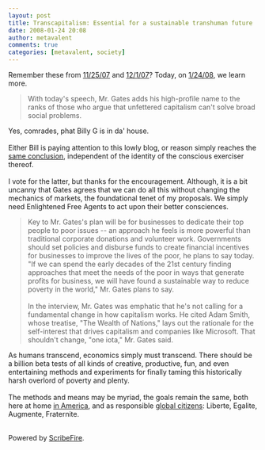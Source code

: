 ```yaml
---
layout: post
title: Transcapitalism: Essential for a sustainable transhuman future
date: 2008-01-24 20:08
author: metavalent
comments: true
categories: [metavalent, society]
---
```

Remember these from <a href="http://metavalent.info/?p=623">11/25/07</a> and <a href="http://metavalent.info/?p=627">12/1/07</a>? Today, on <a href="http://online.wsj.com/article/SB120113473219511791.html">1/24/08</a>, we learn more. <blockquote>With today's speech, Mr. Gates adds his high-profile name to the ranks of those who argue that unfettered capitalism can't solve broad social problems.</blockquote>Yes, comrades, phat Billy G is in da' house.<br /><br />Either Bill is paying attention to this lowly blog, or reason simply reaches the <a href="http://online.wsj.com/article/SB120113473219511791.html">same conclusion</a>, independent of the identity of the conscious exerciser thereof.<br /><br />I vote for the latter, but thanks for the encouragement. Although, it is a bit uncanny that Gates agrees that we can do all this without changing the mechanics of markets, the foundational tenet of my proposals. We simply need Enlightened Free Agents to act upon their better consciences.<blockquote>Key to Mr. Gates's plan will be for businesses to dedicate their top people to poor issues -- an approach he feels is more powerful than traditional corporate donations and volunteer work. Governments should set policies and disburse funds to create financial incentives for businesses to improve the lives of the poor, he plans to say today. "If we can spend the early decades of the 21st century finding approaches that meet the needs of the poor in ways that generate profits for business, we will have found a sustainable way to reduce poverty in the world," Mr. Gates plans to say.<br /><br />In the interview, Mr. Gates was emphatic that he's not calling for a fundamental change in how capitalism works. He cited Adam Smith, whose treatise, "The Wealth of Nations," lays out the rationale for the self-interest that drives capitalism and companies like Microsoft. That shouldn't change, "one iota," Mr. Gates said.</blockquote>As humans transcend, economics simply must transcend. There should be a billion beta tests of all kinds of creative, productive, fun, and even entertaining methods and experiments for finally taming this historically harsh overlord of poverty and plenty.<br /><br />The methods and means may be myriad, the goals remain the same, both here at home <a href="http://metavalent.info/?p=627">in America</a>, and as responsible <a href="http://www.joinred.com/red/">global citizens</a>: Liberte, Egalite, Augmente, Fraternite.<br /><br /><p class="poweredbyperformancing">Powered by <a href="http://scribefire.com/">ScribeFire</a>.</p>
